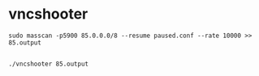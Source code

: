 # vncshooter

    sudo masscan -p5900 85.0.0.0/8 --resume paused.conf --rate 10000 >> 85.output
    
    
    ./vncshooter 85.output

